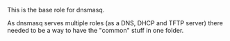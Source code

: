 This is the base role for dnsmasq.

As dnsmasq serves multiple roles (as a DNS, DHCP and TFTP server)
there needed to be a way to have the "common" stuff in one folder.

